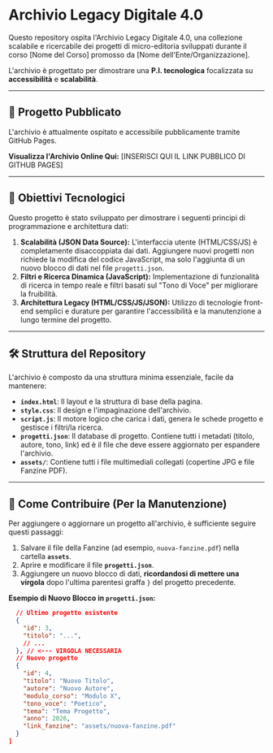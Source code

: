 # Archivio Legacy Digitale 4.0

Questo repository ospita l'Archivio Legacy Digitale 4.0, una collezione scalabile e ricercabile dei progetti di micro-editoria sviluppati durante il corso [Nome del Corso] promosso da [Nome dell'Ente/Organizzazione].

L'archivio è progettato per dimostrare una **P.I. tecnologica** focalizzata su **accessibilità** e **scalabilità**.

---

## 🚀 Progetto Pubblicato

L'archivio è attualmente ospitato e accessibile pubblicamente tramite GitHub Pages.

**Visualizza l'Archivio Online Qui:**
[INSERISCI QUI IL LINK PUBBLICO DI GITHUB PAGES]

---

## 🎯 Obiettivi Tecnologici

Questo progetto è stato sviluppato per dimostrare i seguenti principi di programmazione e architettura dati:

1.  **Scalabilità (JSON Data Source):** L'interfaccia utente (HTML/CSS/JS) è completamente disaccoppiata dai dati. Aggiungere nuovi progetti non richiede la modifica del codice JavaScript, ma solo l'aggiunta di un nuovo blocco di dati nel file `progetti.json`.
2.  **Filtri e Ricerca Dinamica (JavaScript):** Implementazione di funzionalità di ricerca in tempo reale e filtri basati sul "Tono di Voce" per migliorare la fruibilità.
3.  **Architettura Legacy (HTML/CSS/JS/JSON):** Utilizzo di tecnologie front-end semplici e durature per garantire l'accessibilità e la manutenzione a lungo termine del progetto.

---

## 🛠️ Struttura del Repository

L'archivio è composto da una struttura minima essenziale, facile da mantenere:

* **`index.html`**: Il layout e la struttura di base della pagina.
* **`style.css`**: Il design e l'impaginazione dell'archivio.
* **`script.js`**: Il motore logico che carica i dati, genera le schede progetto e gestisce i filtri/la ricerca.
* **`progetti.json`**: Il database di progetto. Contiene tutti i metadati (titolo, autore, tono, link) ed è il file che deve essere aggiornato per espandere l'archivio.
* **`assets/`**: Contiene tutti i file multimediali collegati (copertine JPG e file Fanzine PDF).

---

## 📝 Come Contribuire (Per la Manutenzione)

Per aggiungere o aggiornare un progetto all'archivio, è sufficiente seguire questi passaggi:

1.  Salvare il file della Fanzine (ad esempio, `nuova-fanzine.pdf`) nella cartella **`assets`**.
2.  Aprire e modificare il file **`progetti.json`**.
3.  Aggiungere un nuovo blocco di dati, **ricordandosi di mettere una virgola** dopo l'ultima parentesi graffa `}` del progetto precedente.

**Esempio di Nuovo Blocco in `progetti.json`:**

```json
  // Ultimo progetto esistente
  {
    "id": 3,
    "titolo": "...",
    // ...
  }, // <--- VIRGOLA NECESSARIA
  // Nuovo progetto
  {
    "id": 4, 
    "titolo": "Nuovo Titolo",
    "autore": "Nuovo Autore",
    "modulo_corso": "Modulo X",
    "tono_voce": "Poetico",
    "tema": "Tema Progetto",
    "anno": 2026,
    "link_fanzine": "assets/nuova-fanzine.pdf" 
  }
]
